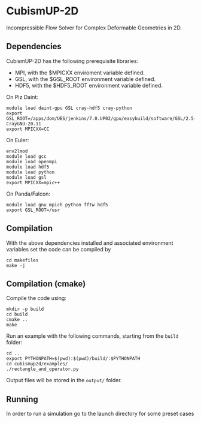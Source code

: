 # CubismUP-2D

Incompressible Flow Solver for Complex Deformable Geometries in 2D.

## Dependencies

CubismUP-2D has the following prerequisite libraries:

- MPI, with the $MPICXX enviroment variable defined.
- GSL, with the $GSL_ROOT environment variable defined.
- HDF5, with the $HDF5_ROOT environment variable defined.

On Piz Daint:
```
module load daint-gpu GSL cray-hdf5 cray-python
export GSL_ROOT=/apps/dom/UES/jenkins/7.0.UP02/gpu/easybuild/software/GSL/2.5-CrayGNU-20.11
export MPICXX=CC
```

On Euler:
```
env2lmod
module load gcc
module load openmpi
module load hdf5
module load python
module load gsl
export MPICXX=mpic++
```

On Panda/Falcon:
```
module load gnu mpich python fftw hdf5
export GSL_ROOT=/usr
```


## Compilation

With the above dependencies installed and associated environment variables set the code can be compiled by
```
cd makefiles
make -j
```

## Compilation (cmake)

Compile the code using:
```
mkdir -p build
cd build
cmake ..
make
```

Run an example with the following commands, starting from the `build` folder:
```
cd ..
export PYTHONPATH=$(pwd):$(pwd)/build/:$PYTHONPATH
cd cubismup2d/examples/
./rectangle_and_operator.py
```
Output files will be stored in the `output/` folder.

## Running

In order to run a simulation go to the launch directory for some preset cases
